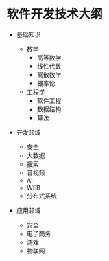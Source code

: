 # 软件开发技术大纲


* 基础知识
  * 数学
    * 高等数学
    * 线性代数
    * 离散数学
    * 概率论
  * 工程学
    * 软件工程
    * 数据结构
    * 算法
 
* 开发领域
  * 安全
  * 大数据
  * 搜索
  * 音视频
  * AI
  * WEB
  * 分布式系统

* 应用领域
  * 安全
  * 电子商务
  * 游戏
  * 物联网
